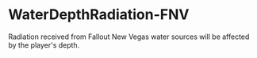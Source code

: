 # WaterDepthRadiation-FNV
 Radiation received from Fallout New Vegas water sources will be affected by the player's depth.
